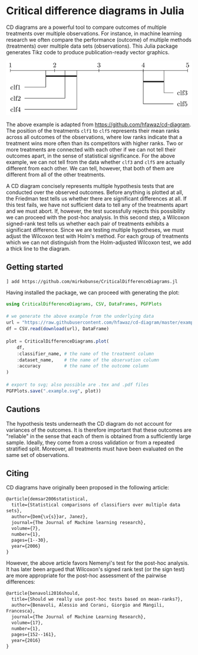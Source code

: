 # Critical difference diagrams in Julia

CD diagrams are a powerful tool to compare outcomes of multiple treatments over multiple observations. For instance, in machine learning research we often compare the performance (outcome) of multiple methods (treatments) over multiple data sets (observations). This Julia package generates Tikz code to produce publication-ready vector graphics.

![Alt text](./.example.svg)

The above example is adapted from https://github.com/hfawaz/cd-diagram. The position of the treatments `clf1` to `clf5` represents their mean ranks across all outcomes of the observations, where low ranks indicate that a treatment wins more often than its competitors with higher ranks. Two or more treatments are connected with each other if we can not tell their outcomes apart, in the sense of statistical significance. For the above example, we can not tell from the data whether `clf3` and `clf5` are actually different from each other. We can tell, however, that both of them are different from all of the other treatments.

A CD diagram concisely represents multiple hypothesis tests that are conducted over the observed outcomes. Before anything is plotted at all, the Friedman test tells us whether there are significant differences at all. If this test fails, we have not sufficient data to tell any of the treatments apart and we must abort. If, however, the test sucessfully rejects this possibility we can proceed with the post-hoc analysis. In this second step, a Wilcoxon signed-rank test tells us whether each pair of treatments exhibits a significant difference. Since we are testing multiple hypotheses, we must adjust the Wilcoxon test with Holm's method. For each group of treatments which we can not distinguish from the Holm-adjusted Wilcoxon test, we add a thick line to the diagram.


## Getting started

```
] add https://github.com/mirkobunse/CriticalDifferenceDiagrams.jl
```

Having installed the package, we can proceed with generating the plot:

```julia
using CriticalDifferenceDiagrams, CSV, DataFrames, PGFPlots

# we generate the above example from the underlying data
url = "https://raw.githubusercontent.com/hfawaz/cd-diagram/master/example.csv"
df = CSV.read(download(url), DataFrame)

plot = CriticalDifferenceDiagrams.plot(
    df,
    :classifier_name, # the name of the treatment column
    :dataset_name,    # the name of the observation column
    :accuracy         # the name of the outcome column
)

# export to svg; also possible are .tex and .pdf files
PGFPlots.save(".example.svg", plot))
```


## Cautions

The hypothesis tests underneath the CD diagram do not account for variances of the outcomes. It is therefore important that these outcomes are "reliable" in the sense that each of them is obtained from a sufficiently large sample. Ideally, they come from a cross validation or from a repeated stratified split. Moreover, all treatments must have been evaluated on the same set of observations.


## Citing

CD diagrams have originally been proposed in the following article:

```
@article{demsar2006statistical,
  title={Statistical comparisons of classifiers over multiple data sets},
  author={Dem{\v{s}}ar, Janez},
  journal={The Journal of Machine learning research},
  volume={7},
  number={1},
  pages={1--30},
  year={2006}
}
```

However, the above article favors Nemenyi's test for the post-hoc analysis.
It has later been argued that Wilcoxon's signed rank test (or the sign test)
are more appropriate for the post-hoc assessment of the pairwise differences:

```
@article{benavoli2016should,
  title={Should we really use post-hoc tests based on mean-ranks?},
  author={Benavoli, Alessio and Corani, Giorgio and Mangili, Francesca},
  journal={The Journal of Machine Learning Research},
  volume={17},
  number={1},
  pages={152--161},
  year={2016}
}
```
